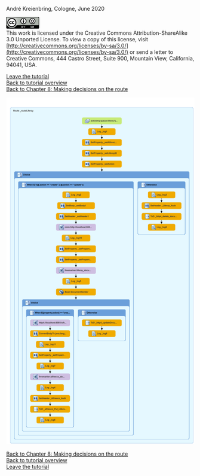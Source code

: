 André Kreienbring, Cologne, June 2020

![License](img/cc-by-sa-88x31.png)<br>
This work is licensed under the Creative Commons Attribution-ShareAlike 3.0 Unported License. To view a copy of this license, visit [http://creativecommons.org/licenses/by-sa/3.0/](http://creativecommons.org/licenses/by-sa/3.0/) or send a letter to Creative Commons, 444 Castro Street, Suite 900, Mountain View, California, 94041, USA.

[Leave the tutorial](../index.md)<br>
[Back to tutorial overview](index.md)<br>
[Back to Chapter 8: Making decisions on the route](making_decisions.md)

![Route overview](img/CamelContext.png)


[Back to Chapter 8: Making decisions on the route](making_decisions.md)<br> 
[Back to tutorial overview](index.md)<br> 
[Leave the tutorial](../index.md)
